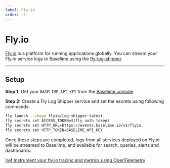 ```yaml
---
label: Fly.io
order: -5
---
```


# Fly.io

[Fly.io](https://fly.io) is a platform for running applications globally. You can stream your Fly.io service logs to Baselime using the [fly-log-shipper](https://github.com/superfly/fly-log-shipper?tab=readme-ov-file#provider-configuration).

---

## Setup

**Step 1:** Get your `BASELIME_API_KEY` from the [Baselime console](https://console.baselime.io).

**Step 2:** Create a Fly Log Shipper service and set the secrets using following commands:

```bash #
fly launch --image flyio/log-shipper:latest
fly secrets set ACCESS_TOKEN=$(fly auth token)
fly secrets set HTTP_URL=https://events.baselime.io/v1/flyio
fly secrets set HTTP_TOKEN=BASELIME_API_KEY
```

Once these steps are completed, logs from all services deployed on Fly.io will be streamed to Baselime, and available for search, queries, alerts and dashboards.

[!ref Instrument your fly.io tracing and metrics using OpenTelemetry](../platforms/opentelemetry/opentelemetry.md)